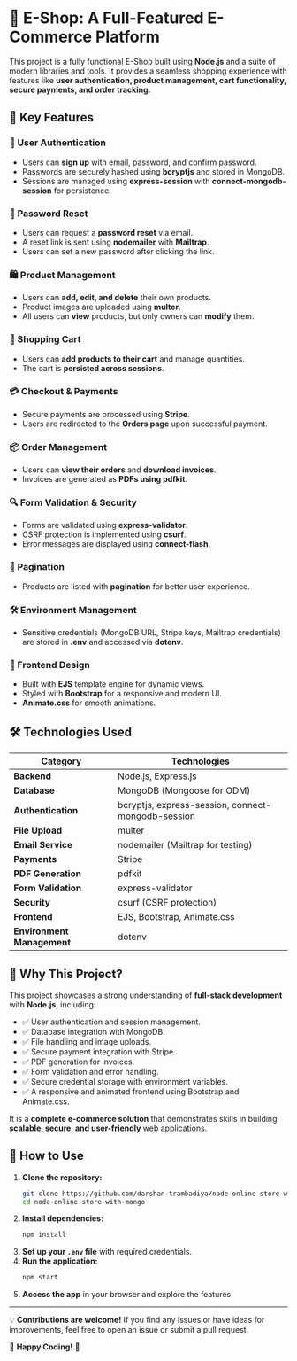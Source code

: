 # 🛒 E-Shop: A Full-Featured E-Commerce Platform

This project is a fully functional E-Shop built using **Node.js** and a suite of modern libraries and tools. It provides a seamless shopping experience with features like **user authentication, product management, cart functionality, secure payments, and order tracking.**

## 🚀 Key Features

### 🔐 User Authentication

- Users can **sign up** with email, password, and confirm password.
- Passwords are securely hashed using **bcryptjs** and stored in MongoDB.
- Sessions are managed using **express-session** with **connect-mongodb-session** for persistence.

### 🔄 Password Reset

- Users can request a **password reset** via email.
- A reset link is sent using **nodemailer** with **Mailtrap**.
- Users can set a new password after clicking the link.

### 🛍️ Product Management

- Users can **add, edit, and delete** their own products.
- Product images are uploaded using **multer**.
- All users can **view** products, but only owners can **modify** them.

### 🛒 Shopping Cart

- Users can **add products to their cart** and manage quantities.
- The cart is **persisted across sessions**.

### 💳 Checkout & Payments

- Secure payments are processed using **Stripe**.
- Users are redirected to the **Orders page** upon successful payment.

### 📦 Order Management

- Users can **view their orders** and **download invoices**.
- Invoices are generated as **PDFs using pdfkit**.

### 🔍 Form Validation & Security

- Forms are validated using **express-validator**.
- CSRF protection is implemented using **csurf**.
- Error messages are displayed using **connect-flash**.

### 📄 Pagination

- Products are listed with **pagination** for better user experience.

### 🛠️ Environment Management

- Sensitive credentials (MongoDB URL, Stripe keys, Mailtrap credentials) are stored in **.env** and accessed via **dotenv**.

### 🎨 Frontend Design

- Built with **EJS** template engine for dynamic views.
- Styled with **Bootstrap** for a responsive and modern UI.
- **Animate.css** for smooth animations.

## 🛠️ Technologies Used

| Category                   | Technologies                                       |
| -------------------------- | -------------------------------------------------- |
| **Backend**                | Node.js, Express.js                                |
| **Database**               | MongoDB (Mongoose for ODM)                         |
| **Authentication**         | bcryptjs, express-session, connect-mongodb-session |
| **File Upload**            | multer                                             |
| **Email Service**          | nodemailer (Mailtrap for testing)                  |
| **Payments**               | Stripe                                             |
| **PDF Generation**         | pdfkit                                             |
| **Form Validation**        | express-validator                                  |
| **Security**               | csurf (CSRF protection)                            |
| **Frontend**               | EJS, Bootstrap, Animate.css                        |
| **Environment Management** | dotenv                                             |

## 📌 Why This Project?

This project showcases a strong understanding of **full-stack development** with **Node.js**, including:

- ✅ User authentication and session management.
- ✅ Database integration with MongoDB.
- ✅ File handling and image uploads.
- ✅ Secure payment integration with Stripe.
- ✅ PDF generation for invoices.
- ✅ Form validation and error handling.
- ✅ Secure credential storage with environment variables.
- ✅ A responsive and animated frontend using Bootstrap and Animate.css.

It is a **complete e-commerce solution** that demonstrates skills in building **scalable, secure, and user-friendly** web applications.

## 📖 How to Use

1. **Clone the repository:**
   ```sh
   git clone https://github.com/darshan-trambadiya/node-online-store-with-mongo.git
   cd node-online-store-with-mongo
   ```
2. **Install dependencies:**
   ```sh
   npm install
   ```
3. **Set up your `.env` file** with required credentials.
4. **Run the application:**
   ```sh
   npm start
   ```
5. **Access the app** in your browser and explore the features.

---

💡 **Contributions are welcome!** If you find any issues or have ideas for improvements, feel free to open an issue or submit a pull request.

🎯 **Happy Coding!** 🚀
